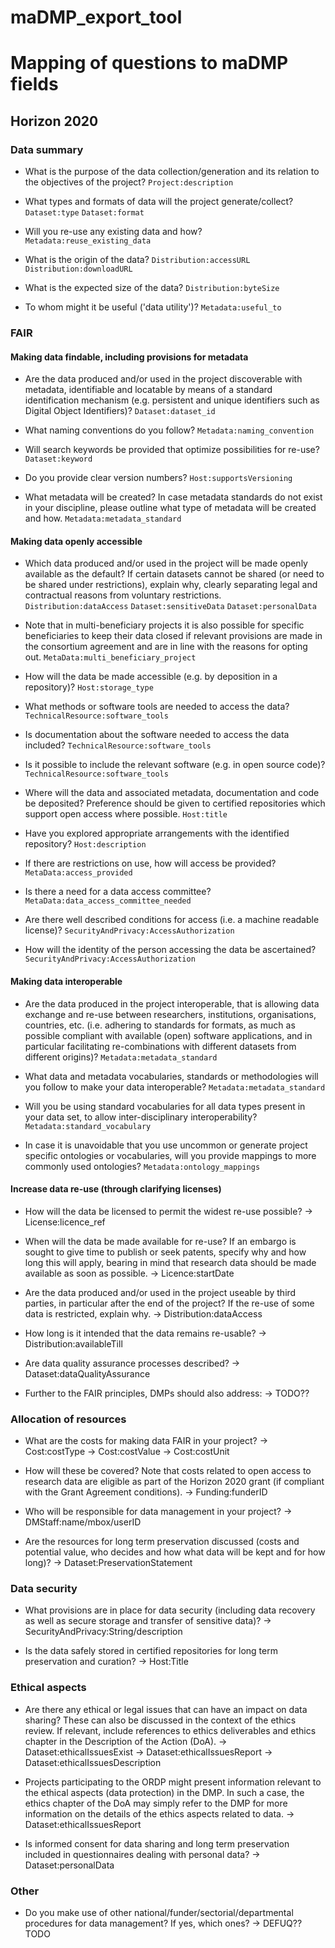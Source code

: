 # maDMP_export_tool


# Mapping of questions to maDMP fields
## Horizon 2020

### Data summary ###
- What is the purpose of the data collection/generation and its relation to the objectives of the project?
`Project:description`

- What types and formats of data will the project generate/collect?
`Dataset:type`
`Dataset:format`

- Will you re-use any existing data and how?
`Metadata:reuse_existing_data`

- What is the origin of the data?
`Distribution:accessURL`
`Distribution:downloadURL`

- What is the expected size of the data?
`Distribution:byteSize`

- To whom might it be useful ('data utility')?
`Metadata:useful_to`

### FAIR ###
#### Making data findable, including provisions for metadata ####
- Are the data produced and/or used in the project discoverable with metadata, identifiable and locatable by means of a standard identification mechanism (e.g. persistent and unique identifiers such as Digital Object Identifiers)?
`Dataset:dataset_id`

- What naming conventions do you follow?
`Metadata:naming_convention`

- Will search keywords be provided that optimize possibilities for re-use?
`Dataset:keyword`

- Do you provide clear version numbers?
`Host:supportsVersioning`

- What metadata will be created? In case metadata standards do not exist in your discipline, please outline what type of metadata will be created and how.
`Metadata:metadata_standard`
 
#### Making data openly accessible ####
- Which data produced and/or used in the project will be made openly available as the default? If certain datasets cannot be shared (or need to be shared under restrictions), explain why, clearly separating legal and contractual reasons from voluntary restrictions.
`Distribution:dataAccess`
`Dataset:sensitiveData`
`Dataset:personalData`

- Note that in multi-beneficiary projects it is also possible for specific beneficiaries to keep their data closed if
relevant provisions are made in the consortium agreement and are in line with the reasons for opting out.
`MetaData:multi_beneficiary_project`

- How will the data be made accessible (e.g. by deposition in a repository)?
`Host:storage_type`

- What methods or software tools are needed to access the data?
`TechnicalResource:software_tools`

- Is documentation about the software needed to access the data included?
`TechnicalResource:software_tools`

- Is it possible to include the relevant software (e.g. in open source code)?
`TechnicalResource:software_tools`

- Where will the data and associated metadata, documentation and code be deposited? Preference should be
given to certified repositories which support open access where possible.
`Host:title`

- Have you explored appropriate arrangements with the identified repository?
`Host:description`

- If there are restrictions on use, how will access be provided?
`MetaData:access_provided`

- Is there a need for a data access committee?
`MetaData:data_access_committee_needed`

- Are there well described conditions for access (i.e. a machine readable license)?
`SecurityAndPrivacy:AccessAuthorization`

- How will the identity of the person accessing the data be ascertained?
`SecurityAndPrivacy:AccessAuthorization`

#### Making data interoperable ####
- Are the data produced in the project interoperable, that is allowing data exchange and re-use between
researchers, institutions, organisations, countries, etc. (i.e. adhering to standards for formats, as much as
possible compliant with available (open) software applications, and in particular facilitating re-combinations with different datasets from different origins)?
`Metadata:metadata_standard`

- What data and metadata vocabularies, standards or methodologies will you follow to make your data
interoperable?
`Metadata:metadata_standard`

- Will you be using standard vocabularies for all data types present in your data set, to allow inter-disciplinary
interoperability?
`Metadata:standard_vocabulary`

- In case it is unavoidable that you use uncommon or generate project specific ontologies or vocabularies, will you provide mappings to more commonly used ontologies?
`Metadata:ontology_mappings`

#### Increase data re-use (through clarifying licenses) ####
- How will the data be licensed to permit the widest re-use possible?
-> License:licence_ref

- When will the data be made available for re-use? If an embargo is sought to give time to publish or seek patents, specify why and how long this will apply, bearing in mind that research data should be made available as soon as possible.
-> Licence:startDate

- Are the data produced and/or used in the project useable by third parties, in particular after the end of the
project? If the re-use of some data is restricted, explain why. 
-> Distribution:dataAccess

- How long is it intended that the data remains re-usable?
-> Distribution:availableTill

- Are data quality assurance processes described?
-> Dataset:dataQualityAssurance

- Further to the FAIR principles, DMPs should also address:
-> TODO??

### Allocation of resources ###
-  What are the costs for making data FAIR in your project?
-> Cost:costType
-> Cost:costValue
-> Cost:costUnit

- How will these be covered? Note that costs related to open access to research data are eligible as part of the Horizon 2020 grant (if compliant with the Grant Agreement conditions).
-> Funding:funderID

- Who will be responsible for data management in your project?
-> DMStaff:name/mbox/userID

- Are the resources for long term preservation discussed (costs and potential value, who decides and how what
data will be kept and for how long)?
-> Dataset:PreservationStatement

### Data security ###
- What provisions are in place for data security (including data recovery as well as secure storage and transfer of
sensitive data)?
-> SecurityAndPrivacy:String/description

- Is the data safely stored in certified repositories for long term preservation and curation?
-> Host:Title

### Ethical aspects ###
- Are there any ethical or legal issues that can have an impact on data sharing? These can also be discussed in
the context of the ethics review. If relevant, include references to ethics deliverables and ethics chapter in the
Description of the Action (DoA).
-> Dataset:ethicalIssuesExist
-> Dataset:ethicalIssuesReport
-> Dataset:ethicalIssuesDescription

- Projects participating to the ORDP might present information relevant to the ethical aspects (data protection) in the DMP. In such a case, the ethics chapter of the DoA may simply refer to the DMP for more information on the details of the ethics aspects related to data. 
-> Dataset:ethicalIssuesReport

- Is informed consent for data sharing and long term preservation included in questionnaires dealing with personal data?
-> Dataset:personalData

### Other ###
- Do you make use of other national/funder/sectorial/departmental procedures for data management? If yes, which ones?
-> DEFUQ?? TODO



